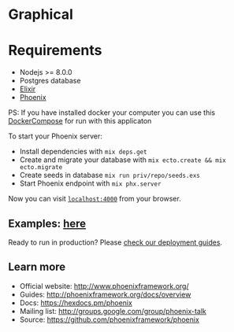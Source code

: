# Graphical


# Requirements

  * Nodejs >= 8.0.0
  * Postgres database
  * [Elixir](https://elixir-lang.org/install.html)
  * [Phoenix](https://hexdocs.pm/phoenix/installation.html#content)

  PS: If you have installed docker your computer you can use this [DockerCompose](https://gist.github.com/IgorVieira/7b96ec3a9737dcc15ab69a997a2fa078) for run with this applicaton


To start your Phoenix server:

  * Install dependencies with `mix deps.get`
  * Create and migrate your database with `mix ecto.create && mix ecto.migrate`
  * Create seeds in database `mix run priv/repo/seeds.exs`
  * Start Phoenix endpoint with `mix phx.server`



Now you can visit [`localhost:4000`](http://localhost:4000) from your browser.

## Examples: [here](https://github.com/IgorVieira/elixir-with-graphql/edit/master/Example.md)

Ready to run in production? Please [check our deployment guides](http://www.phoenixframework.org/docs/deployment).

## Learn more

  * Official website: http://www.phoenixframework.org/
  * Guides: http://phoenixframework.org/docs/overview
  * Docs: https://hexdocs.pm/phoenix
  * Mailing list: http://groups.google.com/group/phoenix-talk
  * Source: https://github.com/phoenixframework/phoenix
